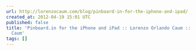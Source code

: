 ```yaml
---
url: http://lorenzocaum.com/blog/pinboard-in-for-the-iphone-and-ipad/
created_at: 2012-04-19 15:01 UTC
published: false
title: 'Pinboard.in for the iPhone and iPad :: Lorenzo Orlando Caum :: Lorenzo Orlando
  Caum'
tags: []
---
```



